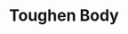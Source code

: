 ---
title: "Toughen Body"
canonical: "skill/toughen-body"
lists:
    - mineral-loresheet
tier: 3
osp_cost: 30
ladder: "toughen-body"
---